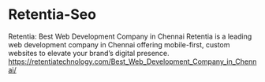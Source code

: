 # Retentia-Seo
Retentia: Best Web Development Company in Chennai
Retentia is a leading web development company in Chennai offering mobile-first, custom websites to elevate your brand’s digital presence.
https://retentiatechnology.com/Best_Web_Development_Company_in_Chennai/
